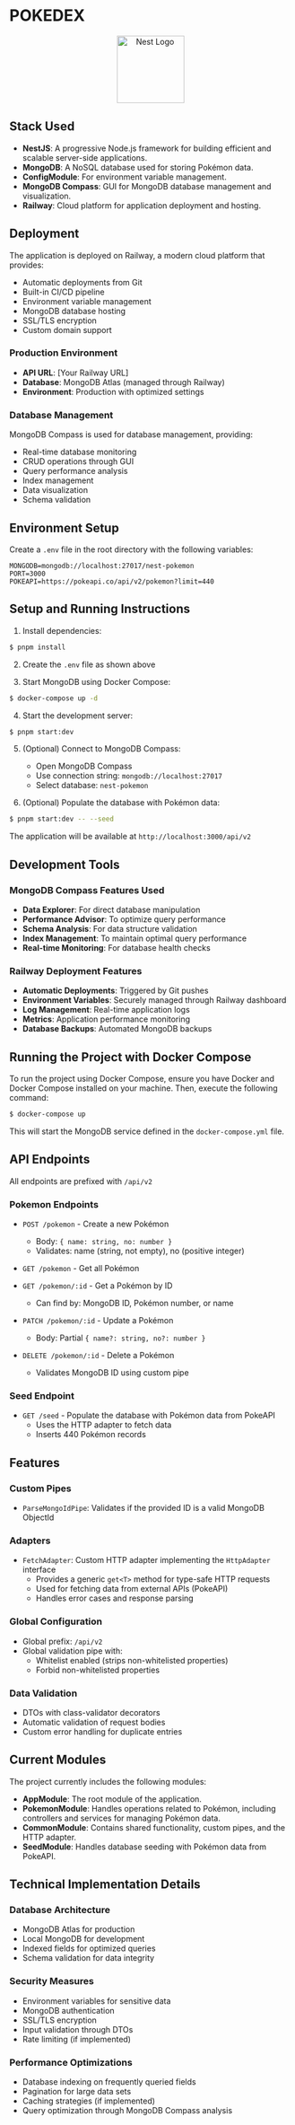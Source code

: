 # POKEDEX

<p align="center">
  <a href="http://nestjs.com/" target="blank"><img src="https://nestjs.com/img/logo-small.svg" width="120" alt="Nest Logo" /></a>
</p>

## Stack Used

- **NestJS**: A progressive Node.js framework for building efficient and scalable server-side applications.
- **MongoDB**: A NoSQL database used for storing Pokémon data.
- **ConfigModule**: For environment variable management.
- **MongoDB Compass**: GUI for MongoDB database management and visualization.
- **Railway**: Cloud platform for application deployment and hosting.

## Deployment

The application is deployed on Railway, a modern cloud platform that provides:
- Automatic deployments from Git
- Built-in CI/CD pipeline
- Environment variable management
- MongoDB database hosting
- SSL/TLS encryption
- Custom domain support

### Production Environment
- **API URL**: [Your Railway URL]
- **Database**: MongoDB Atlas (managed through Railway)
- **Environment**: Production with optimized settings

### Database Management
MongoDB Compass is used for database management, providing:
- Real-time database monitoring
- CRUD operations through GUI
- Query performance analysis
- Index management
- Data visualization
- Schema validation

## Environment Setup

Create a `.env` file in the root directory with the following variables:

```env
MONGODB=mongodb://localhost:27017/nest-pokemon
PORT=3000
POKEAPI=https://pokeapi.co/api/v2/pokemon?limit=440
```

## Setup and Running Instructions

1. Install dependencies:
```bash
$ pnpm install
```

2. Create the `.env` file as shown above

3. Start MongoDB using Docker Compose:
```bash
$ docker-compose up -d
```

4. Start the development server:
```bash
$ pnpm start:dev
```

5. (Optional) Connect to MongoDB Compass:
   - Open MongoDB Compass
   - Use connection string: `mongodb://localhost:27017`
   - Select database: `nest-pokemon`

6. (Optional) Populate the database with Pokémon data:
```bash
$ pnpm start:dev -- --seed
```

The application will be available at `http://localhost:3000/api/v2`

## Development Tools

### MongoDB Compass Features Used
- **Data Explorer**: For direct database manipulation
- **Performance Advisor**: To optimize query performance
- **Schema Analysis**: For data structure validation
- **Index Management**: To maintain optimal query performance
- **Real-time Monitoring**: For database health checks

### Railway Deployment Features
- **Automatic Deployments**: Triggered by Git pushes
- **Environment Variables**: Securely managed through Railway dashboard
- **Log Management**: Real-time application logs
- **Metrics**: Application performance monitoring
- **Database Backups**: Automated MongoDB backups

## Running the Project with Docker Compose

To run the project using Docker Compose, ensure you have Docker and Docker Compose installed on your machine. Then, execute the following command:

```bash
$ docker-compose up
```

This will start the MongoDB service defined in the `docker-compose.yml` file.

## API Endpoints

All endpoints are prefixed with `/api/v2`

### Pokemon Endpoints

- `POST /pokemon` - Create a new Pokémon
  - Body: `{ name: string, no: number }`
  - Validates: name (string, not empty), no (positive integer)

- `GET /pokemon` - Get all Pokémon

- `GET /pokemon/:id` - Get a Pokémon by ID
  - Can find by: MongoDB ID, Pokémon number, or name

- `PATCH /pokemon/:id` - Update a Pokémon
  - Body: Partial `{ name?: string, no?: number }`

- `DELETE /pokemon/:id` - Delete a Pokémon
  - Validates MongoDB ID using custom pipe

### Seed Endpoint

- `GET /seed` - Populate the database with Pokémon data from PokeAPI
  - Uses the HTTP adapter to fetch data
  - Inserts 440 Pokémon records

## Features

### Custom Pipes
- `ParseMongoIdPipe`: Validates if the provided ID is a valid MongoDB ObjectId

### Adapters
- `FetchAdapter`: Custom HTTP adapter implementing the `HttpAdapter` interface
  - Provides a generic `get<T>` method for type-safe HTTP requests
  - Used for fetching data from external APIs (PokeAPI)
  - Handles error cases and response parsing

### Global Configuration
- Global prefix: `/api/v2`
- Global validation pipe with:
  - Whitelist enabled (strips non-whitelisted properties)
  - Forbid non-whitelisted properties

### Data Validation
- DTOs with class-validator decorators
- Automatic validation of request bodies
- Custom error handling for duplicate entries

## Current Modules

The project currently includes the following modules:

- **AppModule**: The root module of the application.
- **PokemonModule**: Handles operations related to Pokémon, including controllers and services for managing Pokémon data.
- **CommonModule**: Contains shared functionality, custom pipes, and the HTTP adapter.
- **SeedModule**: Handles database seeding with Pokémon data from PokeAPI.

## Technical Implementation Details

### Database Architecture
- MongoDB Atlas for production
- Local MongoDB for development
- Indexed fields for optimized queries
- Schema validation for data integrity

### Security Measures
- Environment variables for sensitive data
- MongoDB authentication
- SSL/TLS encryption
- Input validation through DTOs
- Rate limiting (if implemented)

### Performance Optimizations
- Database indexing on frequently queried fields
- Pagination for large data sets
- Caching strategies (if implemented)
- Query optimization through MongoDB Compass analysis
